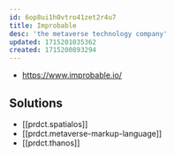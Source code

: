 ```yaml
---
id: 6op8ui1h0vtro41zet2r4u7
title: Improbable
desc: 'the metaverse technology company'
updated: 1715201035362
created: 1715200893294
---
```


- https://www.improbable.io/


## Solutions

- [[prdct.spatialos]]
- [[prdct.metaverse-markup-language]]
- [[prdct.thanos]]